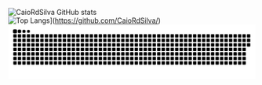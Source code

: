 ![CaioRdSilva GitHub stats](https://github-readme-stats.vercel.app/api?username=CaioRdSilva&show_icons=true&theme=transparent)  
![Top Langs](https://github-readme-stats.vercel.app/api/top-langs/?username=CaioRdSilva&&hide=css&&theme=transparent)](https://github.com/CaioRdSilva/)
![Snake animation](https://github.com/CaioRdSilva/CaioRdSilva/blob/output/github-contribution-grid-snake.svg)
